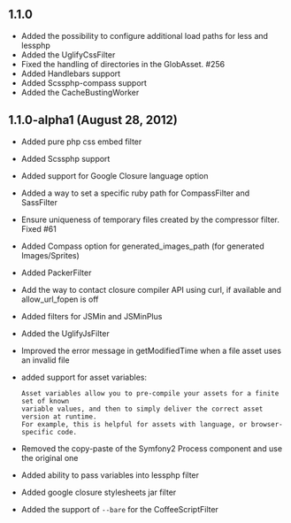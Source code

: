 1.1.0
-----

 * Added the possibility to configure additional load paths for less and lessphp
 * Added the UglifyCssFilter
 * Fixed the handling of directories in the GlobAsset. #256
 * Added Handlebars support
 * Added Scssphp-compass support
 * Added the CacheBustingWorker

1.1.0-alpha1 (August 28, 2012)
------------------------------

 * Added pure php css embed filter
 * Added Scssphp support
 * Added support for Google Closure language option
 * Added a way to set a specific ruby path for CompassFilter and SassFilter
 * Ensure uniqueness of temporary files created by the compressor filter. Fixed #61
 * Added Compass option for generated_images_path (for generated Images/Sprites)
 * Added PackerFilter
 * Add the way to contact closure compiler API using curl, if available and allow_url_fopen is off
 * Added filters for JSMin and JSMinPlus
 * Added the UglifyJsFilter
 * Improved the error message in getModifiedTime when a file asset uses an invalid file
 * added support for asset variables:

       Asset variables allow you to pre-compile your assets for a finite set of known
       variable values, and then to simply deliver the correct asset version at runtime.
       For example, this is helpful for assets with language, or browser-specific code.
 * Removed the copy-paste of the Symfony2 Process component and use the original one
 * Added ability to pass variables into lessphp filter
 * Added google closure stylesheets jar filter
 * Added the support of `--bare` for the CoffeeScriptFilter
